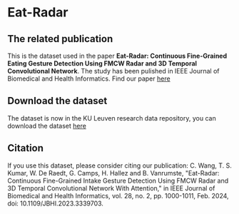 # Eat-Radar
## The related publication
This is the dataset used in the paper **Eat-Radar: Continuous Fine-Grained Eating Gesture Detection Using FMCW Radar and 3D Temporal Convolutional Network**. The study has been pulished in IEEE Journal of Biomedical and Health Informatics. Find our paper [here](https://ieeexplore.ieee.org/abstract/document/10342867)
## Download the dataset
The dataset is now in the KU Leuven research data repository, you can download the dataset [here](https://rdr.kuleuven.be/dataset.xhtml?persistentId=doi:10.48804/NQSH4F)
## Citation
If you use this dataset, please consider citing our publication:
C. Wang, T. S. Kumar, W. De Raedt, G. Camps, H. Hallez and B. Vanrumste, "Eat-Radar: Continuous Fine-Grained Intake Gesture Detection Using FMCW Radar and 3D Temporal Convolutional Network With Attention," in IEEE Journal of Biomedical and Health Informatics, vol. 28, no. 2, pp. 1000-1011, Feb. 2024, doi: 10.1109/JBHI.2023.3339703.
